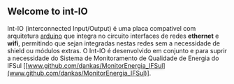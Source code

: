 ## Welcome to int-IO

Int-IO (interconnected Input/Output) é uma placa compativel com arquitetura [arduino](www.arduino.cc) que integra no circuito interfaces de  redes **ethernet** e **wifi**, permitindo que sejan integradas nestas redes sem a necessidade de shield ou módulos extras.  O Int-IO é desenvolvido em conjunto e para suprir a necessidade do Sistema de Monitoramento de Qualidade de Energia do IFSul [[www.github.com/dankas/MonitorEnergia_IFSul](www.github.com/dankas/MonitorEnergia_IFSul)].
